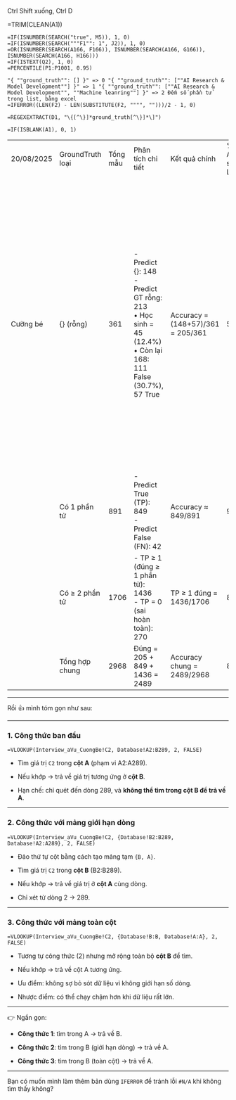

Ctrl Shift xuống, Ctrl D


=TRIM(CLEAN(A1))



```
=IF(ISNUMBER(SEARCH("true", M5)), 1, 0)
=IF(ISNUMBER(SEARCH("""F1"": 1", J2)), 1, 0)
=OR(ISNUMBER(SEARCH(A166, F166)), ISNUMBER(SEARCH(A166, G166)), ISNUMBER(SEARCH(A166, H166)))
=IF(ISTEXT(Q2), 1, 0)
=PERCENTILE(P1:P1001, 0.95)
```



```
"{ ""ground_truth"": [] }" => 0 "{ ""ground_truth"": [""AI Research & Model Development""] }" => 1 "{ ""ground_truth"": [""AI Research & Model Development"", ""Machine leanring""] }" => 2 Đếm số phần tử trong list, bằng excel
=IFERROR((LEN(F2) - LEN(SUBSTITUTE(F2, """", "")))/2 - 1, 0)
```

```
=REGEXEXTRACT(D1, "\{[^\}]*ground_truth[^\}]*\]")
```

```
=IF(ISBLANK(A1), 0, 1)
```


|            |                  |          |                                                                                                                           |                                   |                        |                        |                                                                                                                                                                                                                                                                                                                                          |
| ---------- | ---------------- | -------- | ------------------------------------------------------------------------------------------------------------------------- | --------------------------------- | ---------------------- | ---------------------- | ---------------------------------------------------------------------------------------------------------------------------------------------------------------------------------------------------------------------------------------------------------------------------------------------------------------------------------------- |
| 20/08/2025 | GroundTruth loại | Tổng mẫu | Phân tích chi tiết                                                                                                        | Kết quả chính                     | % Accuracy so với Loại | % Accuracy so với Tổng | Lý do                                                                                                                                                                                                                                                                                                                                    |
| Cường bé   | {} (rỗng)        | 361      | - Predict {}: 148  <br>- Predict GT rỗng: 213  <br>• Học sinh = 45 (12.4%)  <br>• Còn lại 168: 111 False (30.7%), 57 True | Accuracy = (148+57)/361 = 205/361 | 56.70%                 | 6.91%                  | 1. Bổ sung lộ trình cho Role: Học sinh, Sinh viên. 2. Trường hợp False chủ yếu do:  <br>- Noise / chữ vô nghĩa (Gbb, Kkk, Beeeeee…)  <br>- Role không rõ hoặc quá chung chung (Nhân viên, Senior, Applicant…)  <br>- Sai domain / mapping lệch (Đầu bếp → BĐS)  <br>- Level học tập thay vì nghề (Sinh viên, Thực tập sinh, hs, Cấp 2…). |
|            | Có 1 phần tử     | 891      | - Predict True (TP): 849  <br>- Predict False (FN): 42                                                                    | Accuracy ≈ 849/891                | 95.30%                 | 28.61%                 | Cần check kỹ để bổ sung thêm vào description.                                                                                                                                                                                                                                                                                            |
|            | Có ≥ 2 phần tử   | 1706     | - TP ≥ 1 (đúng ≥ 1 phần tử): 1436  <br>- TP = 0 (sai hoàn toàn): 270                                                      | TP ≥ 1 đúng = 1436/1706           | 84.20%                 | 48.38%                 | Các case này cũng cần check kỹ để bổ sung vào description.                                                                                                                                                                                                                                                                               |
|            | Tổng hợp chung   | 2968     | Đúng = 205 + 849 + 1436 = 2489                                                                                            | Accuracy chung = 2489/2968        | 83.80%                 | 83.89%                 | —                                                                                                                                                                                                                                                                                                                                        |


---
Rồi 👍 mình tóm gọn như sau:

---

### 1. Công thức ban đầu

```excel
=VLOOKUP(Interview_aVu_CuongBe!C2, Database!A2:B289, 2, FALSE)
```

- Tìm giá trị `C2` trong **cột A** (phạm vi A2:A289).
    
- Nếu khớp → trả về giá trị tương ứng ở **cột B**.
    
- Hạn chế: chỉ quét đến dòng 289, và **không thể tìm trong cột B để trả về A**.
    

---

### 2. Công thức với mảng giới hạn dòng

```excel
=VLOOKUP(Interview_aVu_CuongBe!C2, {Database!B2:B289, Database!A2:A289}, 2, FALSE)
```

- Đảo thứ tự cột bằng cách tạo mảng tạm `{B, A}`.
    
- Tìm giá trị `C2` trong **cột B** (B2:B289).
    
- Nếu khớp → trả về giá trị ở **cột A** cùng dòng.
    
- Chỉ xét từ dòng 2 → 289.
    

---

### 3. Công thức với mảng toàn cột

```excel
=VLOOKUP(Interview_aVu_CuongBe!C2, {Database!B:B, Database!A:A}, 2, FALSE)
```

- Tương tự công thức (2) nhưng mở rộng toàn bộ **cột B** để tìm.
    
- Nếu khớp → trả về cột A tương ứng.
    
- Ưu điểm: không sợ bỏ sót dữ liệu vì không giới hạn số dòng.
    
- Nhược điểm: có thể chạy chậm hơn khi dữ liệu rất lớn.
    

---

👉 Ngắn gọn:

- **Công thức 1**: tìm trong A → trả về B.
    
- **Công thức 2**: tìm trong B (giới hạn dòng) → trả về A.
    
- **Công thức 3**: tìm trong B (toàn cột) → trả về A.
    

---

Bạn có muốn mình làm thêm bản dùng `IFERROR` để tránh lỗi `#N/A` khi không tìm thấy không?